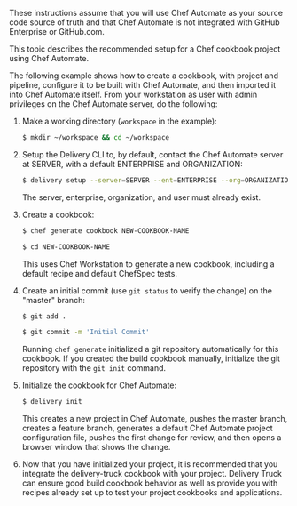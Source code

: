 <div class="alert-info">

These instructions assume that you will use Chef Automate as your source
code source of truth and that Chef Automate is not integrated with
GitHub Enterprise or GitHub.com.

</div>

This topic describes the recommended setup for a Chef cookbook project
using Chef Automate.

The following example shows how to create a cookbook, with project and
pipeline, configure it to be built with Chef Automate, and then imported
it into Chef Automate itself. From your workstation as user with admin
privileges on the Chef Automate server, do the following:

1.  Make a working directory (`workspace` in the example):

    ``` bash
    $ mkdir ~/workspace && cd ~/workspace
    ```

2.  Setup the Delivery CLI to, by default, contact the Chef Automate
    server at SERVER, with a default ENTERPRISE and ORGANIZATION:

    ``` bash
    $ delivery setup --server=SERVER --ent=ENTERPRISE --org=ORGANIZATION --user=USERNAME
    ```

    <div class="alert-info">

    The server, enterprise, organization, and user must already exist.

    </div>

3.  Create a cookbook:

    ``` bash
    $ chef generate cookbook NEW-COOKBOOK-NAME
    ```

    ``` bash
    $ cd NEW-COOKBOOK-NAME
    ```

    This uses Chef Workstation to generate a new cookbook, including a
    default recipe and default ChefSpec tests.

4.  Create an initial commit (use `git status` to verify the change) on
    the "master" branch:

    ``` bash
    $ git add .
    ```

    ``` bash
    $ git commit -m 'Initial Commit'
    ```

    Running `chef generate` initialized a git repository automatically
    for this cookbook. If you created the build cookbook manually,
    initialize the git repository with the `git init` command.

5.  Initialize the cookbook for Chef Automate:

    ``` bash
    $ delivery init
    ```

    This creates a new project in Chef Automate, pushes the master
    branch, creates a feature branch, generates a default Chef Automate
    project configuration file, pushes the first change for review, and
    then opens a browser window that shows the change.

6.  Now that you have initialized your project, it is recommended that
    you integrate the delivery-truck cookbook with your project.
    Delivery Truck can ensure good build cookbook behavior as well as
    provide you with recipes already set up to test your project
    cookbooks and applications.